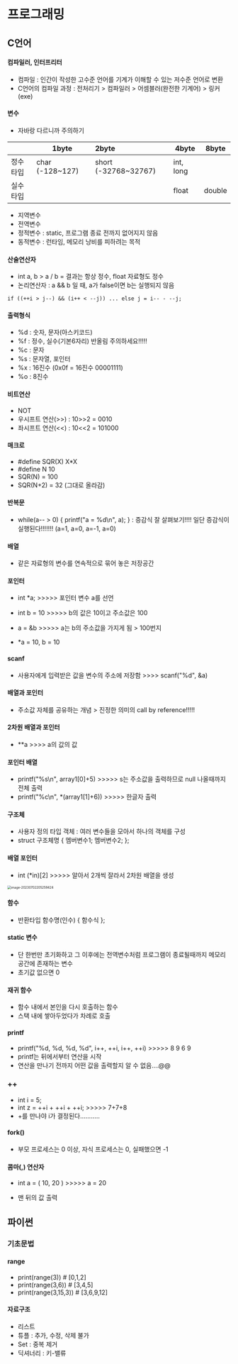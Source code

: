 # 프로그래밍

## C언어

#### 컴파일러, 인터프리터

+ 컴파일 : 인간이 작성한 고수준 언어를 기계가 이해할 수 있는 저수준 언어로 변환
+ C언어의 컴파일 과정 : 전처리기 > 컴파일러 > 어셈블러(완전한 기계어) > 링커(exe)



#### 변수

+ 자바랑 다르니까 주의하기

|           | 1byte           | 2byte                | 4byte     | 8byte  |
| :-------- | --------------- | :------------------- | --------- | ------ |
| 정수 타입 | char (-128~127) | short (-32768~32767) | int, long |        |
| 실수 타입 |                 |                      | float     | double |

+ 지역변수
+ 전역변수
+ 정적변수 : static, 프로그램 종료 전까지 없어지지 않음
+ 동적변수 : 런타임, 메모리 낭비를 피하려는 목적



#### 산술연산자

+ int a, b > a / b = 결과는 항상 정수, float 자료형도 정수
+ 논리연산자 : a && b 일 때, a가 false이면 b는 실행되지 않음

`if ((++i > j--) && (i++ < --j)) ... else j = i-- - --j;`



#### 출력형식

+ %d : 숫자, 문자(아스키코드)
+ %f : 정수, 실수(기본6자리) 반올림 주의하세요!!!!!
+ %c : 문자
+ %s : 문자열, 포인터
+ %x : 16진수 (0x0f = 16진수 00001111)
+ %o : 8진수



#### 비트연산

+ NOT
+ 우시프트 연산(>>) : 10>>2 = 0010
+ 좌시프트 연산(<<) : 10<<2 = 101000



#### 매크로

+ #define SQR(X) X*X
+ #define N 10
+ SQR(N) = 100
+ SQR(N+2) = 32 (그대로 올라감)



#### 반복문

+ while(a-- > 0) { printf("a = %d\n", a); } : 증감식 잘 살펴보기!!!! 일단 증감식이 실행된다!!!!!!! (a=1, a=0, a=-1, a=0)



#### 배열

+ 같은 자료형의 변수를 연속적으로 묶어 놓은 저장공간



#### 포인터

+ int *a; >>>>> 포인터 변수 a를 선언

+ int b = 10 >>>>> b의 값은 10이고 주소값은 100

+ a = &b >>>>> a는 b의 주소값을 가지게 됨 > 100번지 

+ *a = 10, b = 10



#### scanf

+ 사용자에게 입력받은 값을 변수의 주소에 저장함 >>>> scanf("%d", &a)



#### 배열과 포인터

+ 주소값 자체를 공유하는 개념 > 진정한 의미의 call by reference!!!!!



#### 2차원 배열과 포인터

+ **a >>>> a의 값의 값



#### 포인터 배열

+ printf("%s\n", array1[0]+5) >>>>> s는 주소값을 출력하므로 null 나올때까지 전체 출력
+ printf("%c\n", *(array1[1]+6)) >>>>> 한글자 출력



#### 구조체

+ 사용자 정의 타입 객체 : 여러 변수들을 모아서 하나의 객체를 구성
+ struct 구조체명 { 멤버변수1; 멤버변수2; };



#### 배열 포인터

+ int (*in)[2] >>>>> 알아서 2개씩 잘라서 2차원 배열을 생성

<img src="C:\Users\yeommy\Documents\GitHub\TIL\certificate\정보처리기사\images\image-20230702205259424.png" alt="image-20230702205259424" style="zoom:50%;" />



#### 함수

+ 반환타입 함수명(인수) { 함수식 };



#### static 변수

+ 단 한번만 초기화하고 그 이후에는 전역변수처럼 프로그램이 종료될때까지 메모리 공간에 존재하는 변수
+ 초기값 없으면 0



#### 재귀 함수

+ 함수 내에서 본인을 다시 호출하는 함수
+ 스택 내에 쌓아두었다가 차례로 호출



#### printf

+ printf("%d, %d, %d, %d", i++, ++i, i++, ++i) >>>>> 8 9 6 9
+ printf는 뒤에서부터 연산을 시작
+ 연산을 만나기 전까지 어떤 값을 출력할지 알 수 없음....@@



### ++

+ int i = 5;
+ int z = ++i + ++i + ++i; >>>>> 7+7+8
+ +를 만나야 i가 결정된다...........



#### fork()

+ 부모 프로세스는 0 이상, 자식 프로세스는 0, 실패했으면 -1



#### 콤마(,) 연산자

+ int a = ( 10, 20 ) >>>>> a = 20

+ 맨 뒤의 값 출력





## 파이썬

### 기초문법

#### range

+ print(range(3)) # [0,1,2]
+ print(range(3,6)) # [3,4,5]
+ print(range(3,15,3)) # [3,6,9,12]



#### 자료구조

+ 리스트
+ 튜플 : 추가, 수정, 삭제 불가
+ Set : 중복 제거
+ 딕셔너리 : 키-밸류









































